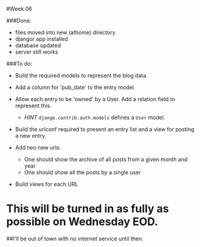 #Week 06

###Done:
- files moved into new (athome) directory
- djangor app installed
- database updated
- server still works

###To do:
- Build the required models to represent the blog data.
- Add a column for 'pub_date' to the entry model
- Allow each entry to be 'owned' by a User. Add a relation field to represent this.

  * *HINT* ``django.contrib.auth.models`` defines a ``User`` model.

- Build the urlconf required to present an entry list and a view for posting a
  new entry.  
- Add two new urls:
	* One should show the archive of all posts from a given month and year
  	* One should show all the posts by a single user
- Build views for each URL

# This will be turned in as fully as possible on Wednesday EOD.

##I'll be out of town with no internet service until then.

